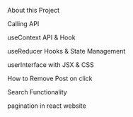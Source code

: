 About this Project

<!-- Step 1 -->
Calling API 

<!-- Step 2-->
useContext API & Hook

<!-- Step 3 -->
useReducer Hooks & State Management 

<!-- Step 4 -->
userInterface with JSX & CSS

<!-- Step 5 -->
How to Remove Post on click

<!-- Step 6 -->
Search Functionality 

<!-- Step 7 -->
pagination in react website